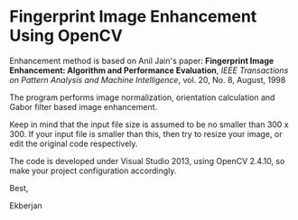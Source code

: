 # Fingerprint Image Enhancement Using OpenCV

Enhancement method is based on Anil Jain's paper:
**Fingerprint Image Enhancement: Algorithm and Performance Evaluation**, *IEEE Transactions on Pattern Analysis and Machine Intelligence*, vol. 20, No. 8, August, 1998

The program performs image normalization, orientation calculation and Gabor filter based image enhancement. 

Keep in mind that the input file size is assumed to be no smaller than 300 x 300. If your input file is smaller than this, then try to resize your image, or edit the original code respectively. 

The code is developed under Visual Studio 2013, using OpenCV 2.4.10, so make your project configuration accordingly. 

Best, 

Ekberjan
